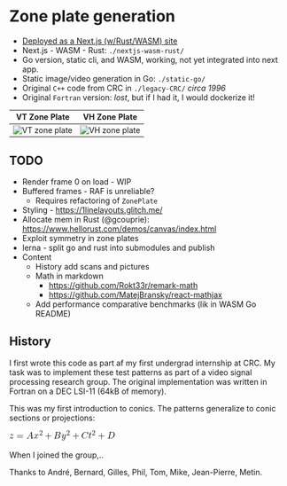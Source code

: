 # Zone plate generation

- [Deployed as a Next.js (w/Rust/WASM) site](https://zone.v.imetrical.com/)
- Next.js - WASM - Rust: `./nextjs-wasm-rust/`
- Go version, static cli, and WASM, working, not yet integrated into next app.
- Static image/video generation in Go: `./static-go/`
- Original `C++` code from CRC in `./legacy-CRC/` *circa 1996*
- Original `Fortran` version: *lost*, but if I had it, I would dockerize it!

| VT Zone Plate | VH Zone Plate |
|:-:|:-:|
| <img src="./vt-zone.gif" alt="VT zone plate" width="200" height="200">|<img src="./vh-zone.gif" alt="VH zone plate" width="200" height="200">|

## TODO

- Render frame 0 on load - WIP
- Buffered frames - RAF is unreliable?
  - Requires refactoring of `ZonePlate`
- Styling - <https://1linelayouts.glitch.me/>
- Allocate mem in Rust (@gcouprie): <https://www.hellorust.com/demos/canvas/index.html>
- Exploit symmetry in zone plates
- lerna - split go and rust into submodules and publish
- Content
  - History add scans and pictures
  - Math in markdown
    - <https://github.com/Rokt33r/remark-math>
    - <https://github.com/MatejBransky/react-mathjax>
  - Add performance comparative benchmarks (lik in WASM Go README)

## History

I first wrote this code as part af my first undergrad internship at CRC.
My task was to implement these test patterns as part of a video signal processing research group. The original implementation was written in Fortran on a DEC LSI-11 (64kB of memory).

This was my first introduction to conics. The patterns generalize to conic sections or projections:

![Conic Sections](conic-eqn.gif)

When I joined the group,..

Thanks to André, Bernard, Gilles, Phil, Tom, Mike, Jean-Pierre, Metin.
